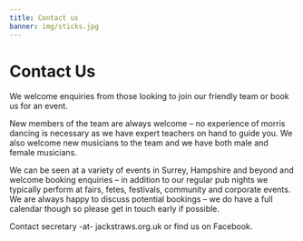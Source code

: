 ```yaml
---
title: Contact us
banner: img/sticks.jpg
---
```

# Contact Us

We welcome enquiries from those looking to join our friendly team or book us for an event.

New members of the team are always welcome – no experience of morris dancing is necessary as we have expert teachers on hand to guide you. We also welcome new musicians to the team and we have both male and female musicians.

We can be seen at a variety of events in Surrey, Hampshire and beyond and welcome booking enquiries – in addition to our regular pub nights we typically perform at fairs, fetes, festivals, community and corporate events. We are always happy to discuss potential bookings – we do have a full calendar though so please get in touch early if possible.

Contact secretary -at- jackstraws.org.uk or find us on Facebook.